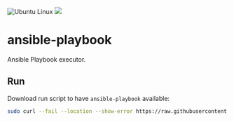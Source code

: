![Ubuntu Linux](https://img.shields.io/badge/tested-ubuntu-green.svg) [![](https://images.microbadger.com/badges/image/suckowbiz/ansible-playbook.svg)](https://microbadger.com/images/suckowbiz/ansible-playbook "Get your own image badge on microbadger.com")

# ansible-playbook

Ansible Playbook executor.

## Run

Download run script to have `ansible-playbook` available:

```bash
sudo curl --fail --location --show-error https://raw.githubusercontent.com/suckowbiz/dockerside/master/ansible/playbook/ansible-playbook -o /usr/local/bin/ansible-playbook && sudo chmod +x /usr/local/bin/ansible-playbook
```